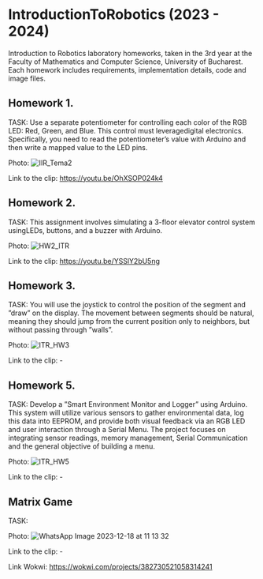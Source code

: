 # IntroductionToRobotics (2023 - 2024)
Introduction to Robotics laboratory homeworks, taken in the 3rd year at the Faculty of Mathematics and Computer Science, University of Bucharest. Each homework includes requirements, implementation details, code and image files. 

## Homework 1.
TASK: Use a separate potentiometer for controlling each color of the RGB LED: Red, Green, and Blue. This control must leveragedigital electronics. Specifically, you need to read the potentiometer’s value with Arduino and then write a mapped value to the LED pins.

Photo:
![IIR_Tema2](https://github.com/denisioja/IntroductionToRobotics/assets/92025554/8c4cc89a-51ce-4dcd-8852-b85ef7001b84)

Link to the clip: https://youtu.be/OhXSOP024k4

## Homework 2.
TASK: This assignment involves simulating a 3-floor elevator control system usingLEDs, buttons, and a buzzer with Arduino.

Photo:
![HW2_ITR](https://github.com/denisioja/IntroductionToRobotics/assets/92025554/6a5d0978-0e31-4b6f-9088-7af4ba8f26ef)

Link to the clip: https://youtu.be/YSSlY2bU5ng

## Homework 3.
TASK: You will use the joystick to control the position of the segment and ”draw” on the display. The movement between segments should be natural, meaning they should jump from the current position only to neighbors, but without passing through ”walls”.

Photo:
![ITR_HW3](https://github.com/denisioja/IntroductionToRobotics/assets/92025554/5d6c0210-68e9-4c98-8cf8-c63d3469b918)

Link to the clip: - 

## Homework 5.
TASK: Develop a ”Smart Environment Monitor and Logger” using Arduino. This system will utilize various sensors to gather environmental data, log this data into EEPROM, and provide both visual feedback via an RGB LED and user interaction through a Serial Menu. The project focuses on integrating sensor readings,
memory management, Serial Communication and the general objective of building a menu.

Photo:
![ITR_HW5](https://github.com/denisioja/IntroductionToRobotics/assets/92025554/09db99a6-b095-4020-8339-0eb27e26a9d6)

Link to the clip: - 

## Matrix Game
TASK:

Photo:
![WhatsApp Image 2023-12-18 at 11 13 32](https://github.com/denisioja/IntroductionToRobotics/assets/92025554/ca36a984-4d4a-4e79-ae56-99efc6cc3ac6)

Link to the clip: -

Link Wokwi: https://wokwi.com/projects/382730521058314241
